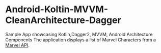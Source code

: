 # Android-Koltin-MVVM-CleanArchitecture-Dagger
Sample App showcasing Kotlin,Dagger2, MVVM, Android Architecture Components The application displays a list of Marvel Characters from a [Marvel API](https://developer.marvel.com/).
